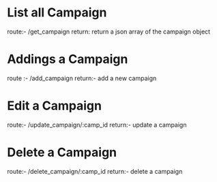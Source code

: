 # List all Campaign
route:- /get_campaign
return: return a json array of the campaign object

# Addings a Campaign
route :- /add_campaign
return:- add a new campaign

# Edit a Campaign
route:- /update_campaign/:camp_id
return:- update a campaign

# Delete a Campaign
route:- /delete_campaign/:camp_id
return:- delete a campaign
